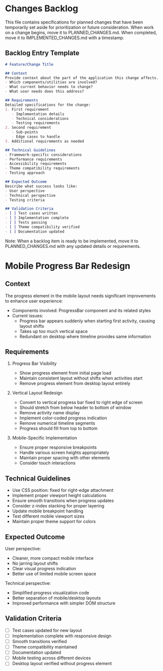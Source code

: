 # Changes Backlog

This file contains specifications for planned changes that have been temporarily set aside for prioritization or future consideration. When work on a change begins, move it to PLANNED_CHANGES.md. When completed, move it to IMPLEMENTED_CHANGES.md with a timestamp.

## Backlog Entry Template

```markdown
# Feature/Change Title

## Context
Provide context about the part of the application this change affects.
- Which components/utilities are involved?
- What current behavior needs to change?
- What user needs does this address?

## Requirements
Detailed specifications for the change:
1. First requirement
   - Implementation details
   - Technical considerations
   - Testing requirements
2. Second requirement
   - Sub-points
   - Edge cases to handle
3. Additional requirements as needed

## Technical Guidelines
- Framework-specific considerations
- Performance requirements
- Accessibility requirements
- Theme compatibility requirements
- Testing approach

## Expected Outcome
Describe what success looks like:
- User perspective
- Technical perspective
- Testing criteria

## Validation Criteria
- [ ] Test cases written
- [ ] Implementation complete
- [ ] Tests passing
- [ ] Theme compatibility verified
- [ ] Documentation updated
```

Note: When a backlog item is ready to be implemented, move it to PLANNED_CHANGES.md with any updated details or requirements.

# Mobile Progress Bar Redesign
## Context
The progress element in the mobile layout needs significant improvements to enhance user experience:
- Components involved: ProgressBar component and its related styles
- Current issues:
  - Progress bar appears suddenly when starting first activity, causing layout shifts
  - Takes up too much vertical space
  - Redundant on desktop where timeline provides same information
## Requirements
1. Progress Bar Visibility
   - Show progress element from initial page load
   - Maintain consistent layout without shifts when activities start
   - Remove progress element from desktop layout entirely

2. Vertical Layout Redesign
   - Convert to vertical progress bar fixed to right edge of screen
   - Should stretch from below header to bottom of window
   - Remove activity name display
   - Implement color-coded progress indication
   - Remove numerical timeline segments
   - Progress should fill from top to bottom

3. Mobile-Specific Implementation
   - Ensure proper responsive breakpoints
   - Handle various screen heights appropriately
   - Maintain proper spacing with other elements
   - Consider touch interactions

## Technical Guidelines
- Use CSS position: fixed for right-edge attachment
- Implement proper viewport height calculations
- Ensure smooth transitions when progress updates
- Consider z-index stacking for proper layering
- Update mobile breakpoint handling
- Test different mobile viewport sizes
- Maintain proper theme support for colors

## Expected Outcome
User perspective:
- Cleaner, more compact mobile interface
- No jarring layout shifts
- Clear visual progress indication
- Better use of limited mobile screen space

Technical perspective:
- Simplified progress visualization code
- Better separation of mobile/desktop layouts
- Improved performance with simpler DOM structure

## Validation Criteria
- [ ] Test cases updated for new layout
- [ ] Implementation complete with responsive design
- [ ] Smooth transitions verified
- [ ] Theme compatibility maintained
- [ ] Documentation updated
- [ ] Mobile testing across different devices
- [ ] Desktop layout verified without progress element